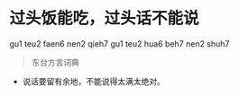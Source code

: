 # 过头饭能吃，过头话不能说
gu1 teu2 faen6 nen2 qieh7 gu1 teu2 hua6 beh7 nen2 shuh7
> 东台方言词典
- 说话要留有余地，不能说得太满太绝对。

